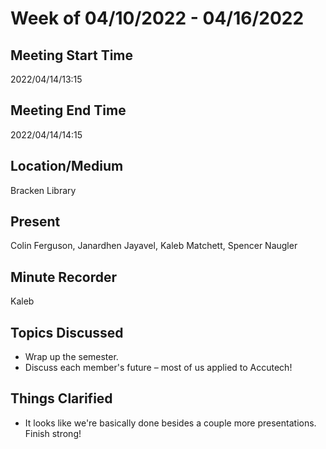 # Week of 04/10/2022 - 04/16/2022

## Meeting Start Time

2022/04/14/13:15

## Meeting End Time

2022/04/14/14:15

## Location/Medium

Bracken Library

## Present

Colin Ferguson, Janardhen Jayavel, Kaleb Matchett, Spencer Naugler

## Minute Recorder

Kaleb

## Topics Discussed

- Wrap up the semester.
- Discuss each member's future – most of us applied to Accutech!

## Things Clarified

- It looks like we're basically done besides a couple more presentations. Finish strong!
